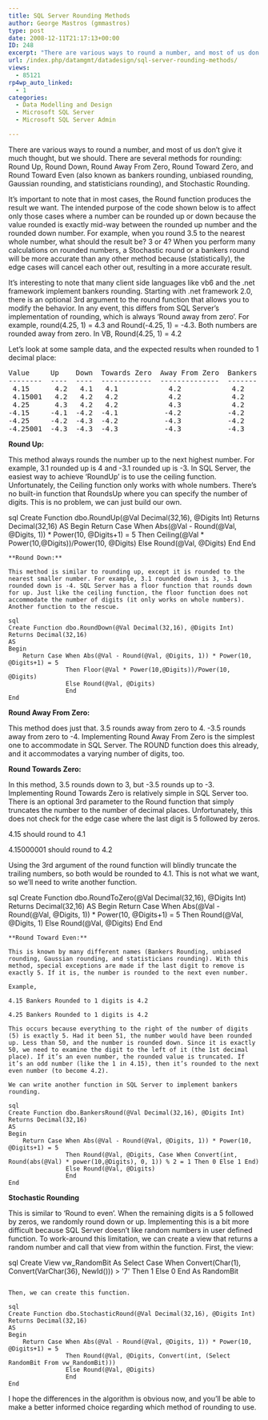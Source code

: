 ```yaml
---
title: SQL Server Rounding Methods
author: George Mastros (gmmastros)
type: post
date: 2008-12-11T21:17:13+00:00
ID: 248
excerpt: "There are various ways to round a number, and most of us don't give it much thought, but we should.  There are several methods for rounding: Round Up, Round Down, Round Away From Zero, Round Toward Zero, and Round Toward Even (also known as bankers roun&hellip;"
url: /index.php/datamgmt/datadesign/sql-server-rounding-methods/
views:
  - 85121
rp4wp_auto_linked:
  - 1
categories:
  - Data Modelling and Design
  - Microsoft SQL Server
  - Microsoft SQL Server Admin

---
```

There are various ways to round a number, and most of us don&#8217;t give it much thought, but we should. There are several methods for rounding: Round Up, Round Down, Round Away From Zero, Round Toward Zero, and Round Toward Even (also known as bankers rounding, unbiased rounding, Gaussian rounding, and statisticians rounding), and Stochastic Rounding.

It&#8217;s important to note that in most cases, the Round function produces the result we want. The intended purpose of the code shown below is to affect only those cases where a number can be rounded up or down because the value rounded is exactly mid-way between the rounded up number and the rounded down number. For example, when you round 3.5 to the nearest whole number, what should the result be? 3 or 4? When you perform many calculations on rounded numbers, a Stochastic round or a bankers round will be more accurate than any other method because (statistically), the edge cases will cancel each other out, resulting in a more accurate result.

It&#8217;s interesting to note that many client side languages like vb6 and the .net framework implement bankers rounding. Starting with .net framework 2.0, there is an optional 3rd argument to the round function that allows you to modify the behavior. In any event, this differs from SQL Server&#8217;s implementation of rounding, which is always &#8216;Round away from zero&#8217;. For example, round(4.25, 1) = 4.3 and Round(-4.25, 1) = -4.3. Both numbers are rounded away from zero. In VB, Round(4.25, 1) = 4.2

Let&#8217;s look at some sample data, and the expected results when rounded to 1 decimal place:

<pre>Value     Up    Down  Towards Zero  Away From Zero  Bankers  Stochastic
--------  ----  ----  ------------  --------------  -------  ----------
 4.15      4.2   4.1   4.1            4.2            4.2       4.1 or 4.2
 4.15001   4.2   4.2   4.2            4.2            4.2       4.2
 4.25      4.3   4.2   4.2            4.3            4.2       4.2 or 4.3
-4.15     -4.1  -4.2  -4.1           -4.2           -4.2      -4.1 or -4.2
-4.25     -4.2  -4.3  -4.2           -4.3           -4.2      -4.2 or -4.3
-4.25001  -4.3  -4.3  -4.3           -4.3           -4.3      -4.3
</pre>

**Round Up:**
  
This method always rounds the number up to the next highest number. For example, 3.1 rounded up is 4 and -3.1 rounded up is -3. In SQL Server, the easiest way to achieve ‘RoundUp’ is to use the ceiling function. Unfortunately, the Ceiling function only works with whole numbers. There’s no built-in function that RoundsUp where you can specify the number of digits. This is no problem, we can just build our own.

sql
Create Function dbo.RoundUp(@Val Decimal(32,16), @Digits Int)
Returns Decimal(32,16)
AS
Begin
    Return Case When Abs(@Val - Round(@Val, @Digits, 1)) * Power(10, @Digits+1) = 5 
                Then Ceiling(@Val * Power(10,@Digits))/Power(10, @Digits)
                Else Round(@Val, @Digits)
                End
End
```
**Round Down:**
  
This method is similar to rounding up, except it is rounded to the nearest smaller number. For example, 3.1 rounded down is 3, -3.1 rounded down is -4. SQL Server has a floor function that rounds down for up. Just like the ceiling function, the floor function does not accommodate the number of digits (it only works on whole numbers). Another function to the rescue.

sql
Create Function dbo.RoundDown(@Val Decimal(32,16), @Digits Int)
Returns Decimal(32,16)
AS
Begin
    Return Case When Abs(@Val - Round(@Val, @Digits, 1)) * Power(10, @Digits+1) = 5 
                Then Floor(@Val * Power(10,@Digits))/Power(10, @Digits)
                Else Round(@Val, @Digits)
                End
End
```
**Round Away From Zero:**
  
This method does just that. 3.5 rounds away from zero to 4. -3.5 rounds away from zero to -4. Implementing Round Away From Zero is the simplest one to accommodate in SQL Server. The ROUND function does this already, and it accommodates a varying number of digits, too.

**Round Towards Zero:**
  
In this method, 3.5 rounds down to 3, but -3.5 rounds up to -3. Implementing Round Towards Zero is relatively simple in SQL Server too. There is an optional 3rd parameter to the Round function that simply truncates the number to the number of decimal places. Unfortunately, this does not check for the edge case where the last digit is 5 followed by zeros. 

4.15 should round to 4.1
  
4.15000001 should round to 4.2

Using the 3rd argument of the round function will blindly truncate the trailing numbers, so both would be rounded to 4.1. This is not what we want, so we’ll need to write another function.

sql
Create Function dbo.RoundToZero(@Val Decimal(32,16), @Digits Int)
Returns Decimal(32,16)
AS
Begin
    Return Case When Abs(@Val - Round(@Val, @Digits, 1)) * Power(10, @Digits+1) = 5 
                Then Round(@Val, @Digits, 1)
                Else Round(@Val, @Digits)
                End
End
```
**Round Toward Even:**
  
This is known by many different names (Bankers Rounding, unbiased rounding, Gaussian rounding, and statisticians rounding). With this method, special exceptions are made if the last digit to remove is exactly 5. If it is, the number is rounded to the next even number.
  
Example,
  
4.15 Bankers Rounded to 1 digits is 4.2
  
4.25 Bankers Rounded to 1 digits is 4.2

This occurs because everything to the right of the number of digits (5) is exactly 5. Had it been 51, the number would have been rounded up. Less than 50, and the number is rounded down. Since it is exactly 50, we need to examine the digit to the left of it (the 1st decimal place). If it’s an even number, the rounded value is truncated. If it’s an odd number (like the 1 in 4.15), then it’s rounded to the next even number (to become 4.2). 

We can write another function in SQL Server to implement bankers rounding.

sql
Create Function dbo.BankersRound(@Val Decimal(32,16), @Digits Int)
Returns Decimal(32,16)
AS
Begin
    Return Case When Abs(@Val - Round(@Val, @Digits, 1)) * Power(10, @Digits+1) = 5 
                Then Round(@Val, @Digits, Case When Convert(int, Round(abs(@Val) * power(10,@Digits), 0, 1)) % 2 = 1 Then 0 Else 1 End)
                Else Round(@Val, @Digits)
                End
End
```
**Stochastic Rounding**
  
This is similar to &#8216;Round to even&#8217;. When the remaining digits is a 5 followed by zeros, we randomly round down or up. Implementing this is a bit more difficult because SQL Server doesn&#8217;t like random numbers in user defined function. To work-around this limitation, we can create a view that returns a random number and call that view from within the function. First, the view:

sql
Create View vw_RandomBit
As
Select Case When Convert(Char(1), Convert(VarChar(36), NewId())) > '7' 
            Then 1 
            Else 0 
            End As RandomBit
```

Then, we can create this function.

sql
Create Function dbo.StochasticRound(@Val Decimal(32,16), @Digits Int)
Returns Decimal(32,16)
AS
Begin
    Return Case When Abs(@Val - Round(@Val, @Digits, 1)) * Power(10, @Digits+1) = 5 
                Then Round(@Val, @Digits, Convert(int, (Select	RandomBit From vw_RandomBit)))
                Else Round(@Val, @Digits)
                End
End
```
I hope the differences in the algorithm is obvious now, and you&#8217;ll be able to make a better informed choice regarding which method of rounding to use.